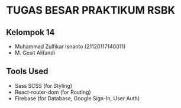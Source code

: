 # TUGAS BESAR PRAKTIKUM RSBK


## Kelompok 14
- Muhammad Zulfikar Isnanto (21120117140011)
- M. Gesit Alifandi

## Tools Used
- Sass SCSS (for Styling)
- React-router-dom (for Routing)
- Firebase (for Database, Google Sign-In, User Auth)